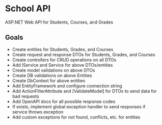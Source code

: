 # School API
ASP.NET Web API for Students, Courses, and Grades

## Goals
<ul>
	<li>Create entities for Students, Grades, and Courses</li>
	<li>Create request and response DTOs for Students, Grades, and Courses</li>
	<li>Create controllers for CRUD operations on all DTOs</li>
	<li>Add IService and Service for above DTOs/entities</li>
	<li>Create model validations on above DTOs</li>
	<li>Create DB validations on above Entities</li>
	<li>Create DbContext for above entities</li>
	<li>Add EntityFramework and configure connection string</li>
	<li>Add ActionFilterAttribute and [ValidateModel] for DTOs to send data for bad requests</li>
	<li>Add OpenAPI docs for all possible response codes</li>
	<li>If exists, implement global exception handler to send responses if service throws exception</li>
	<li>Add custom exceptions for not found, conflicts, etc. for entities</li>
</ul>
